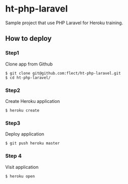ht-php-laravel
==================

Sample project that use PHP Laravel for Heroku training.

How to deploy
--------------

### Step1  

Clone app from Github  

```
$ git clone git@github.com:flect/ht-php-laravel.git
$ cd ht-php-laravel/
```

### Step2  

Create Heroku application

```
$ heroku create
```

### Step3  

Deploy application
```
$ git push heroku master
```

### Step 4

Visit application

```
$ heroku open
```
